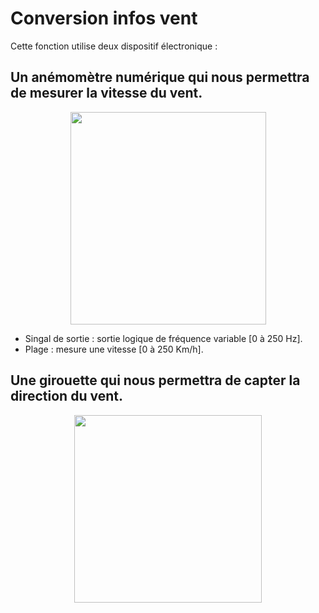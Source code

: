 # Conversion infos vent

Cette fonction utilise deux dispositif électronique :
## Un anémomètre numérique qui nous permettra de mesurer la vitesse du vent.
<p align="center">
  <img src="https://img1.bgxcdn.com/thumb/large/oaupload/banggood/images/29/15/fda1c9a0-82e2-46c5-bc91-45537a304ef2.jpg" width="313px" height="340px"/></p>

* Singal de sortie  :   sortie logique de fréquence variable [0 à 250 Hz].
* Plage             :   mesure une vitesse [0 à 250 Km/h].

## Une girouette qui nous permettra de capter la direction du vent.
<p align="center">
  <img src="https://i.ebayimg.com/images/g/PoEAAOSwm4Na~Nht/s-l300.jpg" width="300px" height="300px"/></p>